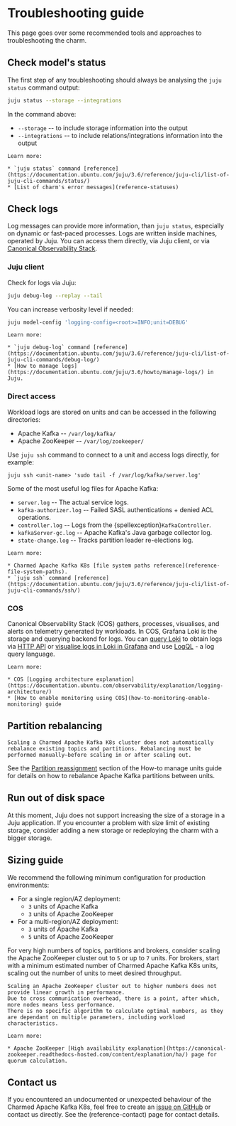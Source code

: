# Troubleshooting guide

This page goes over some recommended tools and approaches to troubleshooting the charm.

## Check model's status

The first step of any troubleshooting should always be analysing the `juju status` command output:

```bash
juju status --storage --integrations
```

In the command above:

* `--storage` -- to include storage information into the output
* `--integrations` -- to include relations/integrations information into the output

```{note}
Learn more: 

* `juju status` command [reference](https://documentation.ubuntu.com/juju/3.6/reference/juju-cli/list-of-juju-cli-commands/status/)
* [List of charm's error messages](reference-statuses)
```

## Check logs

Log messages can provide more information, than `juju status`, especially on dynamic or fast-paced processes.
Logs are written inside machines, operated by Juju. You can access them directly, via Juju client, or via [Canonical Observability Stack](https://documentation.ubuntu.com/observability/).

### Juju client

Check for logs via Juju:

```bash
juju debug-log --replay --tail
```

You can increase verbosity level if needed:

```bash
juju model-config 'logging-config=<root>=INFO;unit=DEBUG'
```

```{note}
Learn more:

* `juju debug-log` command [reference](https://documentation.ubuntu.com/juju/3.6/reference/juju-cli/list-of-juju-cli-commands/debug-log/)
* [How to manage logs](https://documentation.ubuntu.com/juju/3.6/howto/manage-logs/) in Juju.
```

### Direct access

Workload logs are stored on units and can be accessed in the following directories:

* Apache Kafka -- `/var/log/kafka/`
* Apache ZooKeeper -- `/var/log/zookeeper/`

Use `juju ssh` command to connect to a unit and access logs directly, for example:

```shell
juju ssh <unit-name> 'sudo tail -f /var/log/kafka/server.log'
```

Some of the most useful log files for Apache Kafka:

* `server.log` -- The actual service logs.
* `kafka-authorizer.log` -- Failed SASL authentications + denied ACL operations.
* `controller.log` -- Logs from the {spellexception}`KafkaController`.
* `kafkaServer-gc.log` -- Apache Kafka's Java garbage collector log.
* `state-change.log` -- Tracks partition leader re-elections log.

<!-- TODO: Consider moving the log files list to either the Reference or Explanation section -->

```{note}
Learn more: 

* Charmed Apache Kafka K8s [file system paths reference](reference-file-system-paths).
* `juju ssh` command [reference](https://documentation.ubuntu.com/juju/3.6/reference/juju-cli/list-of-juju-cli-commands/ssh/)
```

### COS

Canonical Observability Stack (COS) gathers, processes, visualises, and alerts on telemetry generated by workloads.
In COS, Grafana Loki is the storage and querying backend for logs.
You can [query Loki](https://discourse.charmhub.io/t/loki-k8s-docs-http-api/13440) to obtain logs via [HTTP API](https://grafana.com/docs/loki/latest/reference/loki-http-api/#query-logs-within-a-range-of-time) or [visualise logs in Loki in Grafana](https://grafana.com/docs/grafana/latest/datasources/loki/) and use [LogQL](https://grafana.com/docs/loki/latest/query/) - a log query language.

```{note}
Learn more:

* COS [Logging architecture explanation](https://documentation.ubuntu.com/observability/explanation/logging-architecture/)
* [How to enable monitoring using COS](how-to-monitoring-enable-monitoring) guide
```

## Partition rebalancing

```{warning}
Scaling a Charmed Apache Kafka K8s cluster does not automatically rebalance existing topics and partitions. Rebalancing must be performed manually—before scaling in or after scaling out.
```

See the [Partition reassignment](how-to-partitions-reassignment) section of the How-to manage units guide for details on how to rebalance Apache Kafka partitions between units.

## Run out of disk space

At this moment, Juju does not support increasing the size of a storage in a Juju application.
If you encounter a problem with size limit of existing storage, consider adding a new storage or redeploying the charm with a bigger storage.

## Sizing guide

We recommend the following minimum configuration for production environments:

* For a single region/AZ deployment:
  * `3` units of Apache Kafka
  * `3` units of Apache ZooKeeper
* For a multi-region/AZ deployment:
  * `3` units of Apache Kafka
  * `5` units of Apache ZooKeeper

For very high numbers of topics, partitions and brokers, consider scaling the Apache ZooKeeper cluster out to `5` or up to `7` units.
For brokers, start with a minimum estimated number of Charmed Apache Kafka K8s units, scaling out the number of units to meet desired throughput.

```{warning}
Scaling an Apache ZooKeeper cluster out to higher numbers does not provide linear growth in performance.
Due to cross communication overhead, there is a point, after which, more nodes means less performance.
There is no specific algorithm to calculate optimal numbers, as they are dependant on multiple parameters, including workload characteristics.
```

```{note}
Learn more:

* Apache ZooKeeper [High availability explanation](https://canonical-zookeeper.readthedocs-hosted.com/content/explanation/ha/) page for quorum calculation.
```

## Contact us

If you encountered an undocumented or unexpected behaviour of the Charmed Apache Kafka K8s, feel free to create an [issue on GitHub](https://github.com/canonical/kafka-operator/issues) or contact us directly.
See the (reference-contact) page for contact details.

